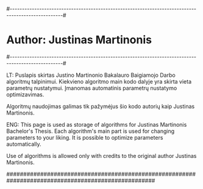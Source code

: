 #---------------------------------------------------------------------------------------------------#
# Author: Justinas Martinonis                                                                       #                          
#---------------------------------------------------------------------------------------------------#

LT:
  Puslapis skirtas Justino Martinonio Bakalauro Baigiamojo Darbo algoritmų talpinimui.
Kiekvieno algoritmo main kodo dalyje yra skirta vieta parametrų nustatymui. Įmanomas
automatinis parametrų nustatymo optimizavimas.

Algoritmų naudojimas galimas tik pažymėjus šio kodo autorių kaip Justinas Martinonis.

ENG:
  This page is used as storage of algorithms for Justinas Martinonis Bachelor's Thesis.
Each algorithm's main part is used for changing parameters to your liking. It is possible
to optimize parameters automatically.

Use of algorithms is allowed only with credits to the original author Justinas Martinonis.

####################################################################################################
